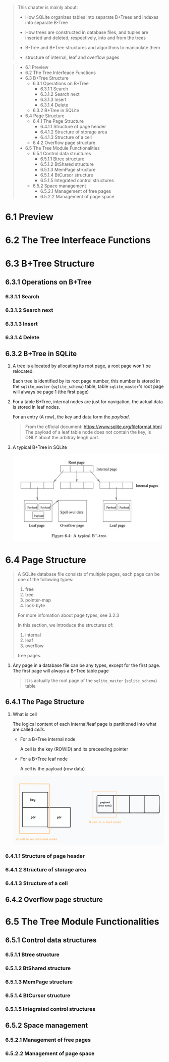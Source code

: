 > This chapter is mainly about:
>
> * How SQLite organizes tables into separate B+Trees and indexes into 
>   separate B-Tree
>
> * How trees are constructed in database files, and tuples are inserted and 
>   deleted, respectively, into and from the trees
>
> * B-Tree and B+Tree structures and algorithms to manipulate them
> * structure of internal, leaf and overflow pages

> * 6.1 Preview
> * 6.2 The Tree Interfeace Functions
> * 6.3 B+Tree Structure
>   * 6.3.1 Operations on B+Tree
>     * 6.3.1.1 Search
>     * 6.3.1.2 Search next
>     * 6.3.1.3 Insert
>     * 6.3.1.4 Delete
>   * 6.3.2 B+Tree in SQLite
> * 6.4 Page Structure
>   * 6.4.1 The Page Structure
>     * 6.4.1.1 Structure of page header
>     * 6.4.1.2 Structure of storage area
>     * 6.4.1.3 Structure of a cell
>   * 6.4.2 Overflow page structure
> * 6.5 The Tree Module Functionalities
>   * 6.5.1 Control data structures
>     * 6.5.1.1 Btree structure
>     * 6.5.1.2 BtShared structure
>     * 6.5.1.3 MemPage structure
>     * 6.5.1.4 BtCursor structure
>     * 6.5.1.5 Integrated control structures
>   * 6.5.2 Space management
>     * 6.5.2.1 Management of free pages
>     * 6.5.2.2 Management of page space

# 6.1 Preview
# 6.2 The Tree Interfeace Functions
# 6.3 B+Tree Structure
## 6.3.1 Operations on B+Tree
### 6.3.1.1 Search
### 6.3.1.2 Search next
### 6.3.1.3 Insert
### 6.3.1.4 Delete
## 6.3.2 B+Tree in SQLite

1. A tree is allocated by allocating its root page, a root page won't be relocated.

   Each tree is identified by its root page number, this number is stored in the
   `sqlite_master` (`sqlite_schema`) table, table `sqlite_master`'s root page will
   always be page 1 (the first page)

2. For a table B+Tree, internal nodes are just for navigation, the actual data is
   stored in leaf nodes.

   For an entry (A row), the key and data form the *payload*.

   > From the official document: https://www.sqlite.org/fileformat.html 
   > The payload of a leaf table node does not contain the key, is ONLY about
   > the arbitray lengh part.

3. A typical B+Tree in SQLite

   ![diagram](https://github.com/SteveLauC/pic/blob/main/Screenshot%20from%202023-10-20%2017-48-57.png)

# 6.4 Page Structure

> A SQLite database file consists of multiple pages, each page can be one of the 
> following types:
>
> 1. free
> 2. tree
> 3. pointer-map
> 4. lock-byte
>
> For more infomation about page types, see 3.2.3
>
> In this section, we introduce the structures of:
>
> 1. internal
> 2. leaf
> 3. overflow
>
> tree pages.

1. Any page in a database file can be any types, except for the first page.
   The first page will always a B+Tree table page

   > It is actually the root page of the `sqlite_master` (`sqlite_schema`) table

## 6.4.1 The Page Structure

1. What is cell

   The logical content of each internal/leaf page is partitioned into what are
   called *cells*.

   * For a B+Tree internal node
     
     A cell is the key (ROWID) and its preceeding pointer
      
   * For a B+Tree leaf node
     
     A cell is the payload (row data)

   ![diagram](https://github.com/SteveLauC/pic/blob/main/Screenshot%20from%202023-10-20%2020-15-28.png)

### 6.4.1.1 Structure of page header
### 6.4.1.2 Structure of storage area
### 6.4.1.3 Structure of a cell
## 6.4.2 Overflow page structure
# 6.5 The Tree Module Functionalities
## 6.5.1 Control data structures
### 6.5.1.1 Btree structure
### 6.5.1.2 BtShared structure
### 6.5.1.3 MemPage structure
### 6.5.1.4 BtCursor structure
### 6.5.1.5 Integrated control structures
## 6.5.2 Space management
### 6.5.2.1 Management of free pages
### 6.5.2.2 Management of page space
